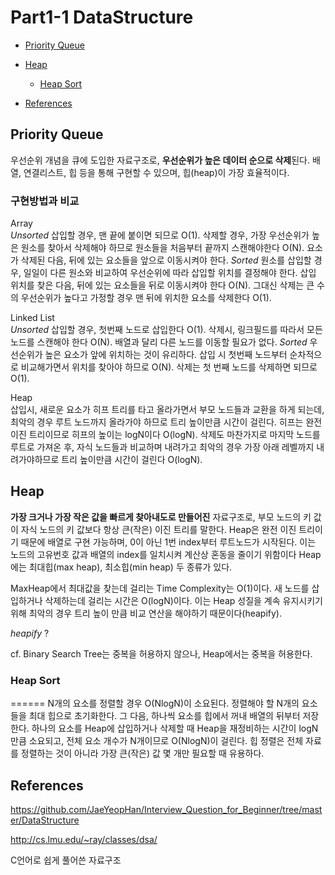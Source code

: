 # Part1-1 DataStructure
* [Priority Queue](#priority-queue)
* [Heap](#binary-heap)
  * [Heap Sort](#heap-sort)

* [References](#reference)

## Priority Queue
우선순위 개념을 큐에 도입한 자료구조로, **우선순위가 높은 데이터 순으로 삭제**된다. 배열, 연결리스트, 힙 등을 통해 구현할 수 있으며, 힙(heap)이 가장 효율적이다. 

### 구현방법과 비교
Array\
*Unsorted* 삽입할 경우, 맨 끝에 붙이면 되므로 O(1). 삭제할 경우, 가장 우선순위가 높은 원소를 찾아서 삭제해야 하므로 원소들을 처음부터 끝까지 스캔해야한다 O(N). 요소가 삭제된 다음, 뒤에 있는 요소들을 앞으로 이동시켜야 한다. *Sorted* 원소를 삽입할 경우, 일일이 다른 원소와 비교하여 우선순위에 따라 삽입할 위치를 결정해야 한다. 삽입 위치를 찾은 다음, 뒤에 있는 요소들을 뒤로 이동시켜야 한다 O(N). 그대신 삭제는 큰 수의 우선순위가 높다고 가정할 경우 맨 뒤에 위치한 요소를 삭제한다 O(1).

Linked List\
*Unsorted* 삽입할 경우, 첫번째 노드로 삽입한다 O(1). 삭제시, 링크필드를 따라서 모든 노드를 스캔해야 한다 O(N). 배열과 달리 다른 노드를 이동할 필요가 없다. *Sorted* 우선순위가 높은 요소가 앞에 위치하는 것이 유리하다. 삽입 시 첫번째 노드부터 순차적으로 비교해가면서 위치를 찾아야 하므로 O(N). 삭제는 첫 번째 노드를 삭제하면 되므로 O(1).

Heap\
삽입시, 새로운 요소가 히프 트리를 타고 올라가면서 부모 노드들과 교환을 하게 되는데, 최악의 경우 루트 노드까지 올라가야 하므로 트리 높이만큼 시간이 걸린다. 히프는 완전 이진 트리이므로 히프의 높이는 logN이다 O(logN). 삭제도 마찬가지로 마지막 노드를 루트로 가져온 후, 자식 노드들과 비교하며 내려가고 최악의 경우 가장 아래 레벨까지 내려가야하므로 트리 높이만큼 시간이 걸린다 O(logN).



## Heap
**가장 크거나 가장 작은 값을 빠르게 찾아내도로 만들어진** 자료구조로, 부모 노드의 키 값이 자식 노드의 키 값보다 항상 큰(작은) 이진 트리를 말한다. Heap은 완전 이진 트리이기 때문에 배열로 구현 가능하며, 0이 아닌 1번 index부터 루트노드가 시작된다. 이는 노드의 고유번호 값과 배열의 index를 일치시켜 계산상 혼동을 줄이기 위함이다 Heap에는 최대힙(max heap), 최소힙(min heap) 두 종류가 있다.

MaxHeap에서 최대값을 찾는데 걸리는 Time Complexity는 O(1)이다. 새 노드를 삽입하거나 삭제하는데 걸리는 시간은 O(logN)이다. 이는 Heap 성질을 계속 유지시키기 위해 최악의 경우 트리 높이 만큼 비교 연산을 해야하기 때문이다(heapify).

*heapify* ?


cf. Binary Search Tree는 중복을 허용하지 않으나, Heap에서는 중복을 허용한다.

### Heap Sort
======
N개의 요소를 정렬할 경우 O(NlogN)이 소요된다. 정렬해야 할 N개의 요소들을 최대 힙으로 초기화한다. 그 다음, 하나씩 요소를 힙에서 꺼내 배열의 뒤부터 저장한다. 하나의 요소를 Heap에 삽입하거나 삭제할 때 Heap을 재정비하는 시간이 logN만큼 소요되고, 전체 요소 개수가 N개이므로 O(NlogN)이 걸린다. 힙 정렬은 전체 자료를 정렬하는 것이 아니라 가장 큰(작은) 값 몇 개만 필요할 때 유용하다.

## References 
https://github.com/JaeYeopHan/Interview_Question_for_Beginner/tree/master/DataStructure 

http://cs.lmu.edu/~ray/classes/dsa/ 

C언어로 쉽게 풀어쓴 자료구조